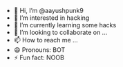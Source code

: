 - 👋 Hi, I’m @aayushpunk9
- 👀 I’m interested in hacking 
- 🌱 I’m currently learning some hacks
- 💞️ I’m looking to collaborate on ...
- 📫 How to reach me ...
- 😄 Pronouns: BOT
- ⚡ Fun fact: NOOB

<!---
aayushpunk9/aayushpunk9 is a ✨ special ✨ repository because its `README.md` (this file) appears on your GitHub profile.
You can click the Preview link to take a look at your changes.
--->
